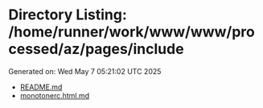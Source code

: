 # Directory Listing: /home/runner/work/www/www/processed/az/pages/include
Generated on: Wed May  7 05:21:02 UTC 2025

- [README.md](README.md)
- [monotonerc.html.md](monotonerc.html.md)

